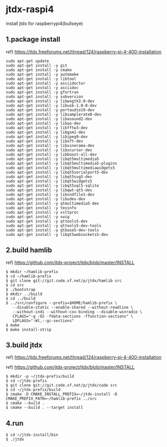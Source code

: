 # jtdx-raspi4
install jtdx for raspberrypi4(bullseye)

## 1.package install

ref)
https://jtdx.freeforums.net/thread/124/raspberry-pi-4-400-installation

```
sudo apt-get update
sudo apt-get install -y git
sudo apt-get install -y cmake
sudo apt-get install -y automake
sudo apt-get install -y libtool
sudo apt-get install -y asciidoctor
sudo apt-get install -y asciidoc
sudo apt-get install -y gfortran
sudo apt-get install -y subversion
sudo apt-get install -y libwxgtk3.0-dev
sudo apt-get install -y libusb-1.0-0-dev
sudo apt-get install -y portaudio19-dev
sudo apt-get install -y libsamplerate0-dev
sudo apt-get install -y libasound2-dev
sudo apt-get install -y libao-dev
sudo apt-get install -y libfftw3-dev
sudo apt-get install -y libgsm1-dev
sudo apt-get install -y libjpeg9-dev
sudo apt-get install -y libxft-dev
sudo apt-get install -y libxinerama-dev
sudo apt-get install -y libxcursor-dev
sudo apt-get install -y libboost-all-dev
sudo apt-get install -y libqt5multimedia5
sudo apt-get install -y libqt5multimedia5-plugins
sudo apt-get install -y libqt5multimediawidgets5
sudo apt-get install -y libqt5serialport5-dev
sudo apt-get install -y libqt5svg5-dev
sudo apt-get install -y libqt5widgets5
sudo apt-get install -y libqt5sql5-sqlite
sudo apt-get install -y libqwt-qt5-dev
sudo apt-get install -y libsndfile1-dev
sudo apt-get install -y libudev-dev
sudo apt-get install -y qtmultimedia5-dev
sudo apt-get install -y texinfo
sudo apt-get install -y xsltproc
sudo apt-get install -y swig
sudo apt-get install -y qttools5-dev
sudo apt-get install -y qttools5-dev-tools
sudo apt-get install -y qtbase5-dev-tools
sudo apt-get install -y libqt5websockets5-dev
```

## 2.build hamlib

ref)
https://github.com/jtdx-project/jtdx/blob/master/INSTALL

```
$ mkdir ~/hamlib-prefix
$ cd ~/hamlib-prefix
$ git clone git://git.code.sf.net/p/jtdx/hamlib src
$ cd src
$ ./bootstrap
$ mkdir ../build
$ cd ../build
$ ../src/configure --prefix=$HOME/hamlib-prefix \
   --disable-static --enable-shared --without-readline \
   --without-indi --without-cxx-binding --disable-winradio \
   CFLAGS="-g -O2 -fdata-sections -ffunction-sections" \
   LDFLAGS="-Wl,--gc-sections"
$ make
$ make install-strip
```

## 3.build jtdx

ref)
https://jtdx.freeforums.net/thread/124/raspberry-pi-4-400-installation

ref)
https://github.com/jtdx-project/jtdx/blob/master/INSTALL

```
$ mkdir -p ~/jtdx-prefix/build
$ cd ~/jtdx-prefix
$ git clone git://git.code.sf.net/p/jtdx/code src
$ cd ~/jtdx-prefix/build
$ cmake -D CMAKE_INSTALL_PREFIX=~/jtdx-install -D CMAKE_PREFIX_PATH=~/hamlib-prefix ../src
$ cmake --build .
$ cmake --build . --target install
```


## 4.run
```
$ cd ~/jtdx-install/bin
$ ./jtdx
```
